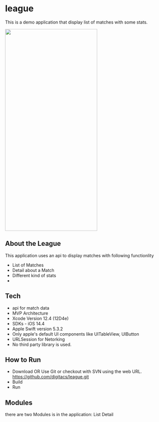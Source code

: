 # league

This is a demo application that display list of matches with some stats.

<img src="https://user-images.githubusercontent.com/21119818/109047131-cf1fa000-76d5-11eb-8735-2203e73a7927.gif" width="300" height="658"/>

## About the League

This application uses an api to display matches with following functionlity

- List of Matches
- Detail about a Match
- Different kind of stats
- 
## Tech
- api for match data
- MVP Architecture
- Xcode Version 12.4 (12D4e)
- SDKs - iOS 14.4
- Apple Swift version 5.3.2
- Only apple's default UI components like UITableView, UIButton
- URLSession for Netorking
- No third party library is used.

## How to Run
- Download OR Use Git or checkout with SVN using the web URL. https://github.com/digitacs/league.git
- Build
- Run

## Modules
there are two Modules is in the application:
List
Detail
